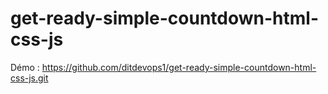 # get-ready-simple-countdown-html-css-js

Démo : https://github.com/ditdevops1/get-ready-simple-countdown-html-css-js.git
